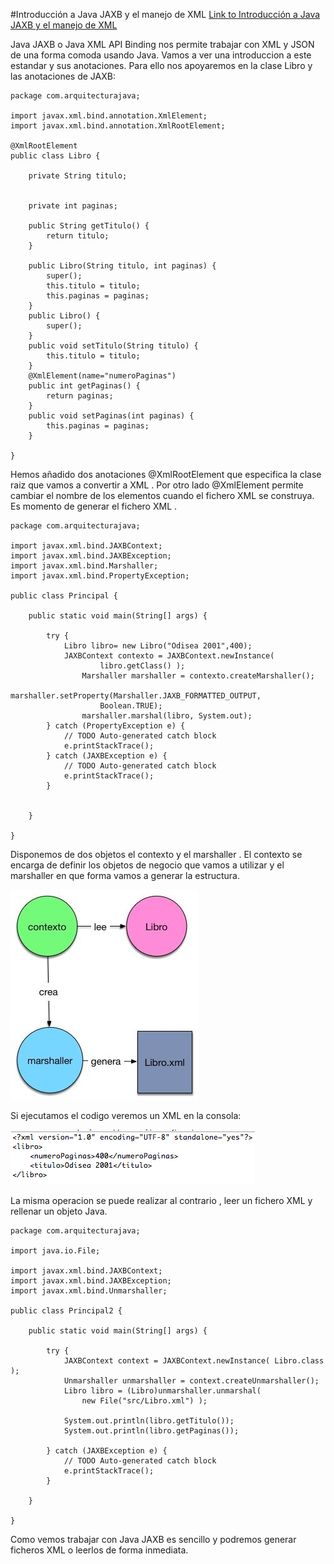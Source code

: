 #Introducción a Java JAXB y el manejo de XML
[Link to Introducción a Java JAXB y el manejo de XML](https://www.arquitecturajava.com/introduccion-java-jaxb/)

Java JAXB  o Java XML API Binding nos permite trabajar con XML y JSON de una forma comoda usando Java.  Vamos a ver una introduccion a este estandar y sus anotaciones. Para ello nos  apoyaremos en la clase Libro y  las anotaciones de JAXB:




```
package com.arquitecturajava;
 
import javax.xml.bind.annotation.XmlElement;
import javax.xml.bind.annotation.XmlRootElement;
 
@XmlRootElement
public class Libro {
 
    private String titulo;
     
     
    private int paginas;
     
    public String getTitulo() {
        return titulo;
    }
     
    public Libro(String titulo, int paginas) {
        super();
        this.titulo = titulo;
        this.paginas = paginas;
    }
    public Libro() {
        super();
    }
    public void setTitulo(String titulo) {
        this.titulo = titulo;
    }
    @XmlElement(name="numeroPaginas")
    public int getPaginas() {
        return paginas;
    }
    public void setPaginas(int paginas) {
        this.paginas = paginas;
    }
 
}
```

Hemos añadido dos anotaciones @XmlRootElement que especifica la clase raiz que vamos a convertir a XML . Por otro lado @XmlElement permite cambiar el nombre de los elementos cuando el fichero XML se construya. Es momento de generar el fichero XML .

```
package com.arquitecturajava;
 
import javax.xml.bind.JAXBContext;
import javax.xml.bind.JAXBException;
import javax.xml.bind.Marshaller;
import javax.xml.bind.PropertyException;
 
public class Principal {
 
    public static void main(String[] args) {
     
        try {
            Libro libro= new Libro("Odisea 2001",400);
            JAXBContext contexto = JAXBContext.newInstance(
                    libro.getClass() );
                Marshaller marshaller = contexto.createMarshaller();
                marshaller.setProperty(Marshaller.JAXB_FORMATTED_OUTPUT,
                    Boolean.TRUE);
                marshaller.marshal(libro, System.out);
        } catch (PropertyException e) {
            // TODO Auto-generated catch block
            e.printStackTrace();
        } catch (JAXBException e) {
            // TODO Auto-generated catch block
            e.printStackTrace();
        }
         
 
    }
 
}
```

Disponemos de dos objetos el contexto y el marshaller . El contexto se encarga de definir los objetos de negocio que vamos a utilizar y el marshaller en que forma vamos a generar la estructura.

![alt text](readme/JavaJAXBXML.jpg)

Si ejecutamos el codigo veremos un XML en la consola:

![alt text](readme/JavaJAXB.png)

La misma operacion se puede realizar al contrario , leer un fichero XML y rellenar un objeto Java.

```
package com.arquitecturajava;
 
import java.io.File;
 
import javax.xml.bind.JAXBContext;
import javax.xml.bind.JAXBException;
import javax.xml.bind.Unmarshaller;
 
public class Principal2 {
 
    public static void main(String[] args) {
     
        try {
            JAXBContext context = JAXBContext.newInstance( Libro.class );
            Unmarshaller unmarshaller = context.createUnmarshaller();
            Libro libro = (Libro)unmarshaller.unmarshal(
                new File("src/Libro.xml") );
             
            System.out.println(libro.getTitulo());
            System.out.println(libro.getPaginas());
             
        } catch (JAXBException e) {
            // TODO Auto-generated catch block
            e.printStackTrace();
        }
 
    }
 
}
```

Como vemos trabajar con Java JAXB es sencillo y podremos generar ficheros XML o leerlos de forma inmediata.